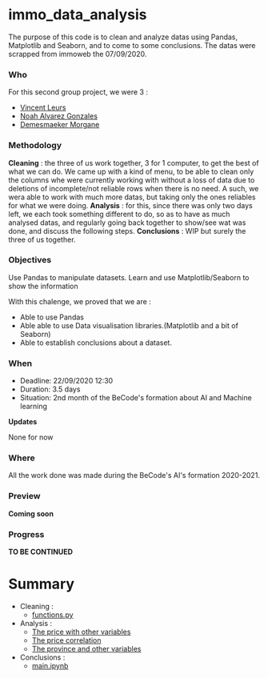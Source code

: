 # immo_data_analysis

The purpose of this code is to clean and analyze datas using Pandas, Matplotlib and Seaborn, and to come to some conclusions.
The datas were scrapped from immoweb the 07/09/2020.

### Who
For this second group project, we were 3 :
- [Vincent Leurs](https://github.com/paradous) 
- [Noah Alvarez Gonzales](https://github.com/NoahAlvarezGonzalez) 
- [Demesmaeker Morgane](https://github.com/Demesmaeker) 


### Methodology
**Cleaning** : the three of us work together, 3 for 1 computer, to get the best of what we can do.
We came up with a kind of menu, to be able to clean only the columns whe were currently working with without a loss of data due to deletions of incomplete/not reliable rows when there is no need. A such, we wera able to work with much more datas, but taking only the ones reliables for what we were doing.
**Analysis** : for this, since there was only two days left, we each took something different to do, so as to have as much analysed datas, and regularly going back together to show/see wat was done, and discuss the following steps.
**Conclusions** : WIP but surely the three of us together.


### Objectives
Use Pandas to manipulate datasets.
Learn and use Matplotlib/Seaborn to show the information

With this chalenge, we proved that we are :
- Able to use Pandas
- Able able to use Data visualisation libraries.(Matplotlib and a bit of Seaborn)
- Able to establish conclusions about a dataset.



### When
- Deadline: 22/09/2020 12:30
- Duration: 3.5 days
- Situation: 2nd month of the BeCode's formation about AI and Machine learning

**Updates**

None for now


### Where
All the work done was made during the BeCode's AI's formation 2020-2021.


### Preview
**Coming soon**


### Progress
**TO BE CONTINUED**



# Summary
- Cleaning :
    - [functions.py](https://github.com/Demesmaeker/Immo_data_analysis/blob/master/functions.py)
- Analysis :
    - [The price with other variables](https://github.com/Demesmaeker/Immo_data_analysis/blob/master/Price_Variable.ipynb)
    - [The price correlation](https://github.com/Demesmaeker/Immo_data_analysis/blob/master/Correlations%20price-variables.ipynb)
    - [The province and other variables](https://github.com/Demesmaeker/Immo_data_analysis/blob/master/Comparisons%20between%20variables%20(no%20prices).ipynb)
- Conclusions :
    - [main.ipynb](https://github.com/Demesmaeker/Immo_data_analysis/blob/master/main.ipynb)

